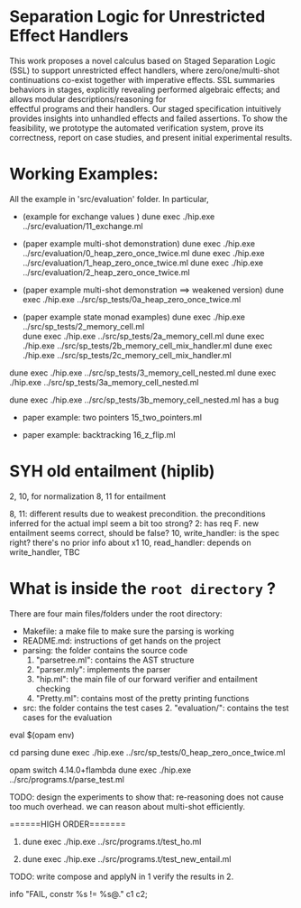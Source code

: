 # Separation Logic for Unrestricted Effect Handlers

This work proposes a novel calculus based on Staged Separation Logic 
(SSL) to support unrestricted effect handlers, 
where zero/one/multi-shot continuations co-exist together with imperative effects.
SSL summaries behaviors in stages, 
explicitly revealing performed algebraic effects;
and allows modular descriptions/reasoning for  
effectful programs and their handlers. 
Our staged specification intuitively provides insights into unhandled effects 
and failed assertions. 
To show the feasibility, we prototype the automated verification system, 
prove its correctness, report 
on case studies, and present initial experimental results. 



# Working Examples:

All the example in 'src/evaluation' folder. 
In particular, 

- (example for exchange values ) 
dune exec ./hip.exe ../src/evaluation/11_exchange.ml

- (paper example multi-shot demonstration)
dune exec ./hip.exe ../src/evaluation/0_heap_zero_once_twice.ml
dune exec ./hip.exe ../src/evaluation/1_heap_zero_once_twice.ml
dune exec ./hip.exe ../src/evaluation/2_heap_zero_once_twice.ml


- (paper example multi-shot demonstration ==> weakened version)
dune exec ./hip.exe ../src/sp_tests/0a_heap_zero_once_twice.ml

- (paper example state monad examples) 
dune exec ./hip.exe ../src/sp_tests/2_memory_cell.ml   
dune exec ./hip.exe ../src/sp_tests/2a_memory_cell.ml
dune exec ./hip.exe ../src/sp_tests/2b_memory_cell_mix_handler.ml
dune exec ./hip.exe ../src/sp_tests/2c_memory_cell_mix_handler.ml

dune exec ./hip.exe ../src/sp_tests/3_memory_cell_nested.ml
dune exec ./hip.exe ../src/sp_tests/3a_memory_cell_nested.ml

dune exec ./hip.exe ../src/sp_tests/3b_memory_cell_nested.ml
has a bug

- paper example: two pointers 
15_two_pointers.ml 

- paper example: backtracking 
16_z_flip.ml 


# SYH old entailment (hiplib)

2, 10, for normalization 
8, 11 for entailment 

8, 11: different results due to weakest precondition. the preconditions inferred for the actual impl seem a bit too strong?
2: has req F. new entailment seems correct, should be false?
10, write_handler: is the spec right? there's no prior info about x1
10, read_handler: depends on write_handler, TBC

# What is inside the `root directory` ?

There are four main files/folders under the root directory:
- Makefile: a make file to make sure the parsing is working 
- README.md: instructions of get hands on the project
- parsing: the folder contains the source code
    1. "parsetree.ml": contains the AST structure 
    2. "parser.mly": implements the parser 
    3. "hip.ml": the main file of our forward verifier and entailment checking 
    6. "Pretty.ml": contains most of the pretty printing functions
- src: the folder contains the test cases
    2. "evaluation/": contains the test cases for the evaluation 





eval $(opam env)

cd parsing
dune exec ./hip.exe ../src/sp_tests/0_heap_zero_once_twice.ml


opam switch 4.14.0+flambda
dune exec ./hip.exe ../src/programs.t/parse_test.ml


TODO:
design the experiments to show that:
re-reasoning does not cause too much overhead. 
we can reason about multi-shot efficiently. 



======HIGH ORDER=======
1. dune exec ./hip.exe ../src/programs.t/test_ho.ml

2. dune exec ./hip.exe ../src/programs.t/test_new_entail.ml


TODO: write compose and applyN in 1 
verify the results in 2. 


info "FAIL, constr %s != %s@." c1 c2;
